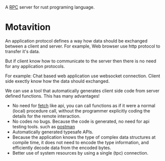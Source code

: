 A [RPC](https://en.wikipedia.org/wiki/Remote_procedure_call) server for rust programing language.

# Motavition

An application protocol defines a way how data should be exchanged between a client and server. For example, Web browser use http protocol to transfer it's data.

But if client know how to communicate to the server then there is no need for any application protocols. 

For example: Chat based web application use websocket connection. Client side exectly know how the data should exchanged. 

We can use a tool that automatically generates client side code from server defined functions.
This has many advantages!

- No need for [fetch](https://developer.mozilla.org/en-US/docs/Web/API/Fetch_API) like api, you can call functions as if it were a normal (local) procedure call, without the programmer explicitly coding the details for the remote interaction. 
- No codes no bugs. Because the code is generated, no need for api testing tools. such as [postman](https://www.postman.com/)
- Automatically generated typesafe APIs.
- Because the application knows the type of complex data structures at compile time, it does not need to encode the type information, and efficiently decode data from the encoded bytes.
- Better use of system resources by using a single (tpc) connection.